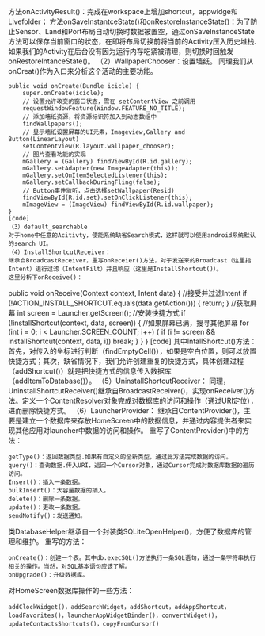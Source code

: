 方法onActivityResult()：完成在workspace上增加shortcut，appwidge和Livefolder；
方法onSaveInstantceState()和onRestoreInstanceState()：为了防止Sensor、Land和Port布局自动切换时数据被置空，通过onSaveInstanceState方法可以保存当前窗口的状态，在即将布局切换前将当前的Activity压入历史堆栈.如果我们的Activity在后台没有因为运行内存吃紧被清理，则切换时回触发onRestoreIntanceState()。
（2）WallpaperChooser：设置墙纸。
同理我们从onCreat()作为入口来分析这个活动的主要功能。
```  
public void onCreate(Bundle icicle) { 
	super.onCreate(icicle); 
	// 设置允许改变的窗口状态，需在 setContentView 之前调用 
	requestWindowFeature(Window.FEATURE_NO_TITLE);
	// 添加墙纸资源，将资源标识符加入到动态数组中 
	findWallpapers();
	// 显示墙纸设置屏幕的UI元素，Imageview,Gallery and Button(LinearLayout) 
	setContentView(R.layout.wallpaper_chooser);
	// 图片查看功能的实现 
	mGallery = (Gallery) findViewById(R.id.gallery);
	mGallery.setAdapter(new ImageAdapter(this));
	mGallery.setOnItemSelectedListener(this);
	mGallery.setCallbackDuringFling(false);
	// Button事件监听，点击选择setWallpaper(Resid) 
	findViewById(R.id.set).setOnClickListener(this);
	mImageView = (ImageView) findViewById(R.id.wallpaper);
} 
[code]
（3）default_searchable
对于home中任意的Acitivty，使能系统缺省Search模式，这样就可以使用android系统默认的search UI。
（4）InstallShortcutReceiver：
继承自BroadcastReceiver，重写onReceier()方法，对于发送来的Broadcast（这里指Intent）进行过滤（IntentFilt）并且响应（这里是InstallShortcut()）。
这里分析下onReceive()：
```  
<!-- Enable system-default search mode for any activity in Home --> 
<!-- Intent received used to install shortcuts from other applications --> 
public void onReceive(Context context, Intent data) { 
	//接受并过滤Intent 
	if (!ACTION_INSTALL_SHORTCUT.equals(data.getAction())) { 
		return; 
	} 
	//获取屏幕 
	int screen = Launcher.getScreen(); 
	//安装快捷方式 
	if (!installShortcut(context, data, screen)) { 
		//如果屏幕已满，搜寻其他屏幕 
		for (int i = 0; i < Launcher.SCREEN_COUNT; i++) { 
			if (i != screen && installShortcut(context, data, i)) 
				break; 
		} 
	} 
} 
[code]
其中IntallShortcut()方法：首先，对传入的坐标进行判断（findEmptyCell()），如果是空白位置，则可以放置快捷方式；其次，缺省情况下，我们允许创建重复的快捷方式，具体创建过程（addShortcut()）就是把快捷方式的信息传入数据库（addItemToDatabase()）。
（5）UninstallShortcutReceiver：
同理，UninstallShortcutReceiver()继承自BroadcastReceiver()，实现onReceiver()方法。定义一个ContentResolver对象完成对数据库的访问和操作（通过URI定位），进而删除快捷方式。
（6）LauncherProvider：
继承自ContentProvider()，主要是建立一个数据库来存放HomeScreen中的数据信息，并通过内容提供者来实现其他应用对launcher中数据的访问和操作。
重写了ContentProvider()中的方法：
```  
getType()：返回数据类型.如果有自定义的全新类型，通过此方法完成数据的访问。
query()：查询数据.传入URI，返回一个Cursor对象，通过Cursor完成对数据库数据的遍历访问。
Insert()：插入一条数据。
bulkInsert()：大容量数据的插入。
delete()：删除一条数据。
update()：更改一条数据。
sendNotify()：发送通知。
```
类DatabaseHelper继承自一个封装类SQLiteOpenHelper()，方便了数据库的管理和维护。
重写的方法：
```  
onCreate()：创建一个表。其中db.execSQL()方法执行一条SQL语句，通过一条字符串执行相关的操作。当然，对SQL基本语句应该了解。
onUpgrade()：升级数据库。
```
对HomeScreen数据库操作的一些方法：
```  
addClockWidget()，addSearchWidget，addShortcut，addAppShortcut，loadFavorites()，launcherAppWidgetBinder()，convertWidget()，updateContactsShortcuts()，copyFromCursor()
```